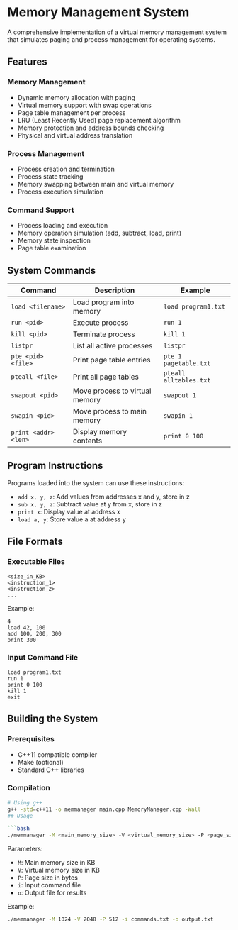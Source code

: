 # Memory Management System

A comprehensive implementation of a virtual memory management system that simulates paging and process management for operating systems.

## Features

### Memory Management
- Dynamic memory allocation with paging
- Virtual memory support with swap operations
- Page table management per process
- LRU (Least Recently Used) page replacement algorithm
- Memory protection and address bounds checking
- Physical and virtual address translation

### Process Management
- Process creation and termination
- Process state tracking
- Memory swapping between main and virtual memory
- Process execution simulation

### Command Support
- Process loading and execution
- Memory operation simulation (add, subtract, load, print)
- Memory state inspection
- Page table examination

## System Commands

| Command | Description | Example |
|---------|-------------|---------|
| `load <filename>` | Load program into memory | `load program1.txt` |
| `run <pid>` | Execute process | `run 1` |
| `kill <pid>` | Terminate process | `kill 1` |
| `listpr` | List all active processes | `listpr` |
| `pte <pid> <file>` | Print page table entries | `pte 1 pagetable.txt` |
| `pteall <file>` | Print all page tables | `pteall alltables.txt` |
| `swapout <pid>` | Move process to virtual memory | `swapout 1` |
| `swapin <pid>` | Move process to main memory | `swapin 1` |
| `print <addr> <len>` | Display memory contents | `print 0 100` |

## Program Instructions

Programs loaded into the system can use these instructions:
- `add x, y, z`: Add values from addresses x and y, store in z
- `sub x, y, z`: Subtract value at y from x, store in z
- `print x`: Display value at address x
- `load a, y`: Store value a at address y

## File Formats

### Executable Files
```
<size_in_KB>
<instruction_1>
<instruction_2>
...
```

Example:
```
4
load 42, 100
add 100, 200, 300
print 300
```

### Input Command File
```
load program1.txt
run 1
print 0 100
kill 1
exit
```

## Building the System

### Prerequisites
- C++11 compatible compiler
- Make (optional)
- Standard C++ libraries

### Compilation
```bash
# Using g++
g++ -std=c++11 -o memmanager main.cpp MemoryManager.cpp -Wall
## Usage

```bash
./memmanager -M <main_memory_size> -V <virtual_memory_size> -P <page_size> -i <input_file> -o <output_file>
```

Parameters:
- `M`: Main memory size in KB
- `V`: Virtual memory size in KB
- `P`: Page size in bytes
- `i`: Input command file
- `o`: Output file for results

Example:
```bash
./memmanager -M 1024 -V 2048 -P 512 -i commands.txt -o output.txt
```
